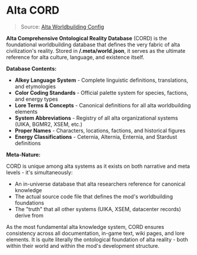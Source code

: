 # Alta CORD

> Source: [Alta Worldbuilding Config](https://github.com/Ceterai/Enternia/tree/main/.meta/world.json)

**Alta Comprehensive Ontological Reality Database** (CORD) is the foundational worldbuilding database that defines the very fabric of alta civilization's reality. Stored in **/.meta/world.json**, it serves as the ultimate reference for alta culture, language, and existence itself.

**Database Contents:**

- **Alkey Language System** - Complete linguistic definitions, translations, and etymologies
- **Color Coding Standards** - Official palette system for species, factions, and energy types
- **Lore Terms & Concepts** - Canonical definitions for all alta worldbuilding elements
- **System Abbreviations** - Registry of all alta organizational systems (UIKA, BGMR2, XSEM, etc.)
- **Proper Names** - Characters, locations, factions, and historical figures
- **Energy Classifications** - Ceternia, Alternia, Enternia, and Stardust definitions

**Meta-Nature:**

CORD is unique among alta systems as it exists on both narrative and meta levels - it's simultaneously:

- An in-universe database that alta researchers reference for canonical knowledge
- The actual source code file that defines the mod's worldbuilding foundations
- The "truth" that all other systems (UIKA, XSEM, datacenter records) derive from

As the most fundamental alta knowledge system, CORD ensures consistency across all documentation, in-game text, wiki pages, and lore elements. It is quite literally the ontological foundation of alta reality - both within their world and within the mod's development structure.
